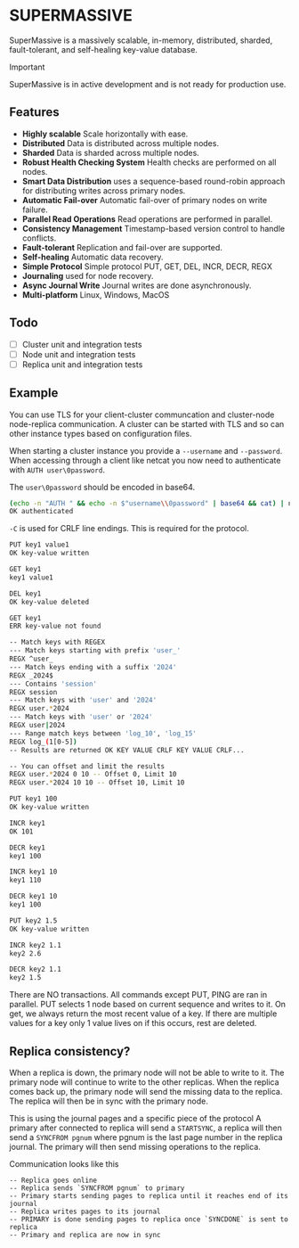 # SUPERMASSIVE
SuperMassive is a massively scalable, in-memory, distributed, sharded, fault-tolerant, and self-healing key-value database.

> [!IMPORTANT]
> SuperMassive is in active development and is not ready for production use.

## Features
- **Highly scalable** Scale horizontally with ease.
- **Distributed** Data is distributed across multiple nodes.
- **Sharded** Data is sharded across multiple nodes.
- **Robust Health Checking System** Health checks are performed on all nodes.
- **Smart Data Distribution** uses a sequence-based round-robin approach for distributing writes across primary nodes.
- **Automatic Fail-over** Automatic fail-over of primary nodes on write failure.
- **Parallel Read Operations** Read operations are performed in parallel.
- **Consistency Management** Timestamp-based version control to handle conflicts.
- **Fault-tolerant** Replication and fail-over are supported.
- **Self-healing** Automatic data recovery.
- **Simple Protocol** Simple protocol PUT, GET, DEL, INCR, DECR, REGX
- **Journaling** used for node recovery.
- **Async Journal Write** Journal writes are done asynchronously.
- **Multi-platform** Linux, Windows, MacOS

## Todo
- [ ] Cluster unit and integration tests
- [ ] Node unit and integration tests
- [ ] Replica unit and integration tests

## Example

You can use TLS for your client-cluster communcation and cluster-node node-replica communication.  A cluster can be started with TLS and so can other instance types based on configuration files.

When starting a cluster instance you provide a `--username` and `--password`.  When accessing through a client like netcat you now need to authenticate with `AUTH user\0password`.

The `user\0password` should be encoded in base64.
```bash
(echo -n "AUTH " && echo -n $"username\\0password" | base64 && cat) | nc -C localhost 4000
OK authenticated
```

`-C` is used for CRLF line endings.  This is required for the protocol.

```bash
PUT key1 value1
OK key-value written

GET key1
key1 value1

DEL key1
OK key-value deleted

GET key1
ERR key-value not found

-- Match keys with REGEX
--- Match keys starting with prefix 'user_'
REGX ^user_
--- Match keys ending with a suffix '2024'
REGX _2024$
--- Contains 'session'
REGX session
--- Match keys with 'user' and '2024'
REGX user.*2024
--- Match keys with 'user' or '2024'
REGX user|2024
--- Range match keys between 'log_10', 'log_15'
REGX log_(1[0-5])
-- Results are returned OK KEY VALUE CRLF KEY VALUE CRLF...

-- You can offset and limit the results
REGX user.*2024 0 10 -- Offset 0, Limit 10
REGX user.*2024 10 10 -- Offset 10, Limit 10

PUT key1 100
OK key-value written

INCR key1
OK 101

DECR key1
key1 100

INCR key1 10
key1 110

DECR key1 10
key1 100

PUT key2 1.5
OK key-value written

INCR key2 1.1
key2 2.6

DECR key2 1.1
key2 1.5
```

There are NO transactions.  All commands except PUT, PING are ran in parallel.  PUT selects 1 node based on current sequence and writes to it.
On get, we always return the most recent value of a key.  If there are multiple values for a key only 1 value lives on if this occurs, rest are deleted.


## Replica consistency?
When a replica is down, the primary node will not be able to write to it.  The primary node will continue to write to the other replicas.
When the replica comes back up, the primary node will send the missing data to the replica.  The replica will then be in sync with the primary node.

This is using the journal pages and a specific piece of the protocol
A primary after connected to replica will send a `STARTSYNC`, a replica will then send a `SYNCFROM pgnum` where pgnum is the last page number in the replica journal.  The primary will then send missing operations to the replica.

Communication looks like this
```
-- Replica goes online
-- Replica sends `SYNCFROM pgnum` to primary
-- Primary starts sending pages to replica until it reaches end of its journal
-- Replica writes pages to its journal
-- PRIMARY is done sending pages to replica once `SYNCDONE` is sent to replica
-- Primary and replica are now in sync
```
